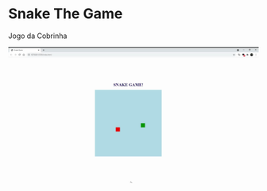 # Snake The Game
 Jogo da Cobrinha

![Vídeo Jogo funcionando](https://github.com/herbertdantas/snake-the-game/blob/main/snakegame.gif)
 

